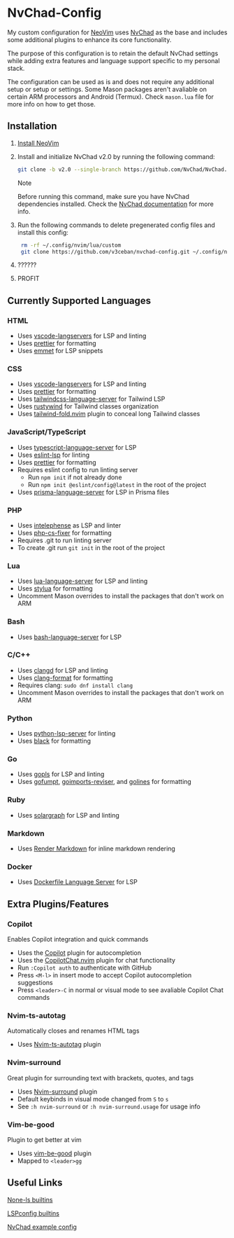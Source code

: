 # NvChad-Config

My custom configuration for [NeoVim](https://neovim.io/) uses [NvChad](https://nvchad.com/) as the base and includes some
additional plugins to enhance its core functionality.

The purpose of this configuration is to retain the default NvChad settings
while adding extra features and language support specific to my personal stack.

The configuration can be used as is and does not require any additional
setup or setup or settings. Some Mason packages aren't avaliable on certain ARM
processors and Android (Termux). Check `mason.lua` file for more info on how to get those.

## Installation

1. [Install NeoVim](https://github.com/neovim/neovim/wiki/Installing-Neovim)
2. Install and initialize NvChad v2.0 by running the following command:

   ```sh
   git clone -b v2.0 --single-branch https://github.com/NvChad/NvChad.git ~/.config/nvim && nvim
   ```

   > [!NOTE]
   > Before running this command, make sure you have NvChad dependencies installed.
   > Check the [NvChad documentation](https://nvchad.com/docs/quickstart/install#pre-requisites) for more info.

3. Run the following commands to delete pregenerated config files and install this config:
   ```sh
    rm -rf ~/.config/nvim/lua/custom
    git clone https://github.com/v3ceban/nvchad-config.git ~/.config/nvim/lua/custom
   ```
4. ??????
5. PROFIT

## Currently Supported Languages

### HTML

- Uses [vscode-langservers](https://github.com/hrsh7th/vscode-langservers-extracted) for LSP and linting
- Uses [prettier](https://prettier.io) for formatting
- Uses [emmet](https://github.com/olrtg/emmet-language-server) for LSP snippets

### CSS

- Uses [vscode-langservers](https://github.com/hrsh7th/vscode-langservers-extracted) for LSP and linting
- Uses [prettier](https://prettier.io) for formatting
- Uses [tailwindcss-language-server](https://github.com/tailwindlabs/tailwindcss-intellisense) for Tailwind LSP
- Uses [rustywind](https://github.com/avencera/rustywind) for Tailwind classes organization
- Uses [tailwind-fold.nvim](https://github.com/razak17/tailwind-fold.nvim) plugin to conceal long Tailwind classes

### JavaScript/TypeScript

- Uses [typescript-language-server](https://github.com/typescript-language-server/typescript-language-server) for LSP
- Uses [eslint-lsp](https://github.com/Microsoft/vscode-eslint) for linting
- Uses [prettier](https://prettier.io) for formatting
- Requires eslint config to run linting server
  - Run `npm init` if not already done
  - Run `npm init @eslint/config@latest` in the root of the project
- Uses [prisma-language-server](https://github.com/prisma/language-tools) for LSP in Prisma files

### PHP

- Uses [intelephense](https://intelephense.com/) as LSP and linter
- Uses [php-cs-fixer](https://github.com/PHP-CS-Fixer/PHP-CS-Fixer) for formatting
- Requires .git to run linting server
- To create .git run `git init` in the root of the project

### Lua

- Uses [lua-language-server](https://github.com/LuaLS/lua-language-server) for LSP and linting
- Uses [stylua](https://github.com/JohnnyMorganz/StyLua) for formatting
- Uncomment Mason overrides to install the packages that don't work on ARM

### Bash

- Uses [bash-language-server](https://github.com/bash-lsp/bash-language-server) for LSP

### C/C++

- Uses [clangd](https://clangd.llvm.org) for LSP and linting
- Uses [clang-format](https://pypi.org/project/clang-format/) for formatting
- Requires clang: `sudo dnf install clang`
- Uncomment Mason overrides to install the packages that don't work on ARM

### Python

- Uses [python-lsp-server](https://github.com/python-lsp/python-lsp-server) for linting
- Uses [black](https://pypi.org/project/black/) for formatting

### Go

- Uses [gopls](https://pkg.go.dev/golang.org/x/tools/gopls) for LSP and linting
- Uses [gofumpt](https://pkg.go.dev/mvdan.cc/gofumpt), [goimports-reviser](https://github.com/incu6us/goimports-reviser), and [golines](https://github.com/segmentio/golines) for formatting

### Ruby

- Uses [solargraph](https://solargraph.org) for LSP and linting

### Markdown

- Uses [Render Markdown](https://github.com/MeanderingProgrammer/render-markdown.nvim) for inline markdown rendering

### Docker

- Uses [Dockerfile Language Server](https://github.com/rcjsuen/dockerfile-language-server-nodejs) for LSP

## Extra Plugins/Features

### Copilot

Enables Copilot integration and quick commands

- Uses the [Copilot](https://github.com/github/copilot.vim) plugin for autocompletion
- Uses the [CopilotChat.nvim](https://github.com/CopilotC-Nvim/CopilotChat.nvim) plugin for chat functionality
- Run `:Copilot auth` to authenticate with GitHub
- Press `<M-l>` in insert mode to accept Copilot autocompletion suggestions
- Press `<leader>-C` in normal or visual mode to see avaliable Copilot Chat commands

### Nvim-ts-autotag

Automatically closes and renames HTML tags

- Uses [Nvim-ts-autotag](https://github.com/windwp/nvim-ts-autotag) plugin

### Nvim-surround

Great plugin for surrounding text with brackets, quotes, and tags

- Uses [Nvim-surround](https://github.com/kylechui/nvim-surround) plugin
- Default keybinds in visual mode changed from `S` to `s`
- See `:h nvim-surround` or `:h nvim-surround.usage` for usage info

### Vim-be-good

Plugin to get better at vim

- Uses [vim-be-good](https://github.com/ThePrimeagen/vim-be-good) plugin
- Mapped to `<leader>gg`

## Useful Links

[None-ls builtins](https://github.com/nvimtools/none-ls.nvim/blob/main/doc/BUILTINS.md)

[LSPconfig builtins](https://github.com/neovim/nvim-lspconfig/blob/master/doc/configs.md)

[NvChad example config](https://github.com/NvChad/example_config/tree/v2.0)
